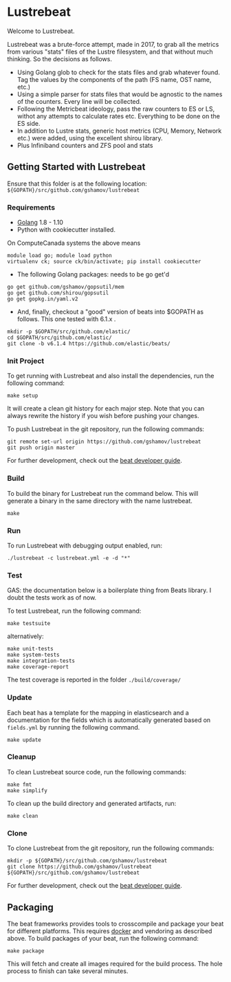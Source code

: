 # Lustrebeat

Welcome to Lustrebeat.

Lustrebeat was a brute-force attempt, made in 2017, to grab all the metrics from various "stats" files of the Lustre filesystem, and that without much thinking. So the decisions as follows.

* Using Golang glob to check for the stats files and grab whatever found. Tag the values by the components of the path (FS name, OST name, etc.)
* Using a simple parser for stats files that would be agnostic to the names of the counters. Every line will be collected.
* Following the Metricbeat ideology, pass the raw counters to ES or LS, withot any attempts to calculate rates etc. Everything to be done on the ES side.
* In addition to Lustre stats, generic host metrics (CPU, Memory, Network etc.) were added, using the excellent shirou library.
* Plus Infiniband counters and ZFS pool and stats


## Getting Started with Lustrebeat

Ensure that this folder is at the following location:
`${GOPATH}/src/github.com/gshamov/lustrebeat`

### Requirements

* [Golang](https://golang.org/dl/) 1.8 - 1.10
* Python with cookiecutter installed. 

On ComputeCanada systems the above means 

```
module load go; module load python
virtualenv ck; source ck/bin/activate; pip install cookiecutter
```

* The following Golang packages: needs to be go get'd

```
go get github.com/gshamov/gopsutil/mem
go get github.com/shirou/gopsutil
go get gopkg.in/yaml.v2	
```

* And, finally, checkout a "good" version of beats into $GOPATH as follows. This one tested with 6.1.x .

```
mkdir -p $GOPATH/src/github.com/elastic/
cd $GOPATH/src/github.com/elastic/
git clone -b v6.1.4 https://github.com/elastic/beats/
```

### Init Project
To get running with Lustrebeat and also install the
dependencies, run the following command:

```
make setup
```

It will create a clean git history for each major step. Note that you can always rewrite the history if you wish before pushing your changes.

To push Lustrebeat in the git repository, run the following commands:

```
git remote set-url origin https://github.com/gshamov/lustrebeat
git push origin master
```

For further development, check out the [beat developer guide](https://www.elastic.co/guide/en/beats/libbeat/current/new-beat.html).

### Build

To build the binary for Lustrebeat run the command below. This will generate a binary
in the same directory with the name lustrebeat.

```
make
```


### Run

To run Lustrebeat with debugging output enabled, run:

```
./lustrebeat -c lustrebeat.yml -e -d "*"
```


### Test

GAS: the documentation below is a boilerplate thing from Beats library. I doubt the tests work as of now.

To test Lustrebeat, run the following command:

```
make testsuite
```

alternatively:
```
make unit-tests
make system-tests
make integration-tests
make coverage-report
```

The test coverage is reported in the folder `./build/coverage/`

### Update

Each beat has a template for the mapping in elasticsearch and a documentation for the fields
which is automatically generated based on `fields.yml` by running the following command.

```
make update
```


### Cleanup

To clean  Lustrebeat source code, run the following commands:

```
make fmt
make simplify
```

To clean up the build directory and generated artifacts, run:

```
make clean
```


### Clone

To clone Lustrebeat from the git repository, run the following commands:

```
mkdir -p ${GOPATH}/src/github.com/gshamov/lustrebeat
git clone https://github.com/gshamov/lustrebeat ${GOPATH}/src/github.com/gshamov/lustrebeat
```


For further development, check out the [beat developer guide](https://www.elastic.co/guide/en/beats/libbeat/current/new-beat.html).


## Packaging

The beat frameworks provides tools to crosscompile and package your beat for different platforms. This requires [docker](https://www.docker.com/) and vendoring as described above. To build packages of your beat, run the following command:

```
make package
```

This will fetch and create all images required for the build process. The hole process to finish can take several minutes.
